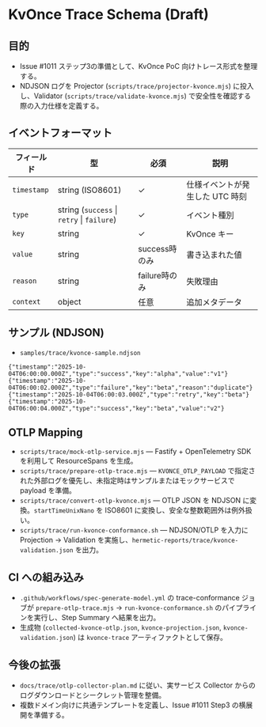 # KvOnce Trace Schema (Draft)

## 目的
- Issue #1011 ステップ3の準備として、KvOnce PoC 向けトレース形式を整理する。
- NDJSON ログを Projector (`scripts/trace/projector-kvonce.mjs`) に投入し、Validator (`scripts/trace/validate-kvonce.mjs`) で安全性を確認する際の入力仕様を定義する。

## イベントフォーマット
| フィールド | 型 | 必須 | 説明 |
|------------|----|------|------|
| `timestamp` | string (ISO8601) | ✓ | 仕様イベントが発生した UTC 時刻 |
| `type` | string (`success` \| `retry` \| `failure`) | ✓ | イベント種別 |
| `key` | string | ✓ | KvOnce キー |
| `value` | string | success時のみ | 書き込まれた値 |
| `reason` | string | failure時のみ | 失敗理由 |
| `context` | object | 任意 | 追加メタデータ |

## サンプル (NDJSON)
- `samples/trace/kvonce-sample.ndjson`

```ndjson
{"timestamp":"2025-10-04T06:00:00.000Z","type":"success","key":"alpha","value":"v1"}
{"timestamp":"2025-10-04T06:00:02.000Z","type":"failure","key":"beta","reason":"duplicate"}
{"timestamp":"2025-10-04T06:00:03.000Z","type":"retry","key":"beta"}
{"timestamp":"2025-10-04T06:00:04.000Z","type":"success","key":"beta","value":"v2"}
```

## OTLP Mapping
- `scripts/trace/mock-otlp-service.mjs` — Fastify + OpenTelemetry SDK を利用して ResourceSpans を生成。
- `scripts/trace/prepare-otlp-trace.mjs` — `KVONCE_OTLP_PAYLOAD` で指定された外部ログを優先し、未指定時はサンプルまたはモックサービスで payload を準備。
- `scripts/trace/convert-otlp-kvonce.mjs` — OTLP JSON を NDJSON に変換。`startTimeUnixNano` を ISO8601 に変換し、安全な整数範囲外は例外扱い。
- `scripts/trace/run-kvonce-conformance.sh` — NDJSON/OTLP を入力に Projection → Validation を実施し、`hermetic-reports/trace/kvonce-validation.json` を出力。

## CI への組み込み
- `.github/workflows/spec-generate-model.yml` の trace-conformance ジョブが `prepare-otlp-trace.mjs` → `run-kvonce-conformance.sh` のパイプラインを実行し、Step Summary へ結果を出力。
- 生成物 (`collected-kvonce-otlp.json`, `kvonce-projection.json`, `kvonce-validation.json`) は `kvonce-trace` アーティファクトとして保存。

## 今後の拡張
- `docs/trace/otlp-collector-plan.md` に従い、実サービス Collector からのログダウンロードとシークレット管理を整備。
- 複数ドメイン向けに共通テンプレートを定義し、Issue #1011 Step3 の横展開を準備する。
